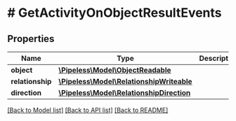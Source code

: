# # GetActivityOnObjectResultEvents

## Properties

Name | Type | Description | Notes
------------ | ------------- | ------------- | -------------
**object** | [**\Pipeless\Model\ObjectReadable**](ObjectReadable.md) |  | 
**relationship** | [**\Pipeless\Model\RelationshipWriteable**](RelationshipWriteable.md) |  | 
**direction** | [**\Pipeless\Model\RelationshipDirection**](RelationshipDirection.md) |  | 

[[Back to Model list]](../../README.md#documentation-for-models) [[Back to API list]](../../README.md#documentation-for-api-endpoints) [[Back to README]](../../README.md)


